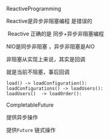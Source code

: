 ReactiveProgramming



Reactive是异步非阻塞编程 是错误的

​    Reactive 正确的是 同步+异步非阻塞编程

 NIO是同步非阻塞  ，异步非阻塞是AIO



非阻塞从实现上来说，其实是回调

就是当前不阻塞，事后回调

```sequence
load() -> loadConfiguration():
loadConfigurations() -> loadUsers():
loadUsers()  -> loadOrder():

```



CompletableFuture

提供异步操作

提供`Future` 链式操作
